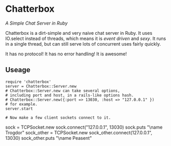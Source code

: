 # Chatterbox
*A Simple Chat Server in Ruby*

Chatterbox is a dirt-simple and very naive chat server in Ruby.
It uses IO.select instead of threads, which means it is *event driven*
and *sexy*. It runs in a single thread, but can still serve lots of
concurrent uses fairly quickly.

It has no protocol! It has no error handling! It is awesome!


## Useage

    require 'chatterbox'
    server = Chatterbox::Server.new
    # Chatterbox::Server.new can take several options,
    # including port and host, in a rails-like options hash.
    # Chatterbox::Server.new({:port => 13030, :host => "127.0.0.1" })
    # for example.
    server.start
    
    # Now make a few client sockets connect to it.
sock = TCPSocket.new
sock.connect("127.0.0.1", 13030)
sock.puts "\name Trogdor"
sock_other = TCPSocket.new
sock_other.connect(127.0.0.1", 13030)
sock_other.puts "\name Peasent"


